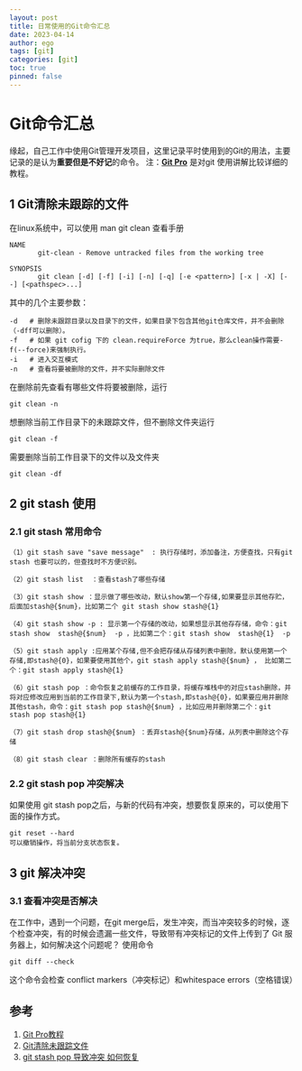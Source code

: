 ```yaml
---
layout: post
title: 日常使用的Git命令汇总
date: 2023-04-14
author: ego
tags: [git]
categories: [git]
toc: true
pinned: false
---
```

# Git命令汇总
缘起，自己工作中使用Git管理开发项目，这里记录平时使用到的Git的用法，主要记录的是认为**重要但是不好记**的命令。
注：**[Git Pro](https://git-scm.com/book/zh/v2)** 是对git 使用讲解比较详细的教程。
## 1 Git清除未跟踪的文件
在linux系统中，可以使用 man git clean 查看手册
```
NAME
       git-clean - Remove untracked files from the working tree

SYNOPSIS
       git clean [-d] [-f] [-i] [-n] [-q] [-e <pattern>] [-x | -X] [--] [<pathspec>...]

```
其中的几个主要参数：
```
-d   # 删除未跟踪目录以及目录下的文件，如果目录下包含其他git仓库文件，并不会删除（-dff可以删除）。
-f   # 如果 git cofig 下的 clean.requireForce 为true，那么clean操作需要-f(--force)来强制执行。
-i   # 进入交互模式
-n   # 查看将要被删除的文件，并不实际删除文件
```

在删除前先查看有哪些文件将要被删除，运行
```
git clean -n
```
想删除当前工作目录下的未跟踪文件，但不删除文件夹运行
```
git clean -f
```
需要删除当前工作目录下的文件以及文件夹
```
git clean -df
```
## 2 git stash 使用
### 2.1 git stash 常用命令
```
（1）git stash save "save message"  : 执行存储时，添加备注，方便查找，只有git stash 也要可以的，但查找时不方便识别。

（2）git stash list  ：查看stash了哪些存储

（3）git stash show ：显示做了哪些改动，默认show第一个存储,如果要显示其他存贮，后面加stash@{$num}，比如第二个 git stash show stash@{1}

（4）git stash show -p : 显示第一个存储的改动，如果想显示其他存存储，命令：git stash show  stash@{$num}  -p ，比如第二个：git stash show  stash@{1}  -p

（5）git stash apply :应用某个存储,但不会把存储从存储列表中删除，默认使用第一个存储,即stash@{0}，如果要使用其他个，git stash apply stash@{$num} ， 比如第二个：git stash apply stash@{1} 

（6）git stash pop ：命令恢复之前缓存的工作目录，将缓存堆栈中的对应stash删除，并将对应修改应用到当前的工作目录下,默认为第一个stash,即stash@{0}，如果要应用并删除其他stash，命令：git stash pop stash@{$num} ，比如应用并删除第二个：git stash pop stash@{1}

（7）git stash drop stash@{$num} ：丢弃stash@{$num}存储，从列表中删除这个存储

（8）git stash clear ：删除所有缓存的stash
```
### 2.2 git stash pop 冲突解决
如果使用 git stash pop之后，与新的代码有冲突，想要恢复原来的，可以使用下面的操作方式。
```
git reset --hard
可以撤销操作，将当前分支状态恢复。
```
## 3 git 解决冲突
### 3.1 查看冲突是否解决
在工作中，遇到一个问题，在git merge后，发生冲突，而当冲突较多的时候，逐个检查冲突，有的时候会遗漏一些文件，导致带有冲突标记的文件上传到了 Git 服务器上，如何解决这个问题呢？
使用命令
```
git diff --check
```
这个命令会检查 conflict markers（冲突标记）和whitespace errors（空格错误）

## 参考
1. [Git Pro教程](https://git-scm.com/book/zh/v2)
2. [Git清除未跟踪文件](https://zhuanlan.zhihu.com/p/39429967)
3. [git stash pop 导致冲突 如何恢复](https://cloud.tencent.com/developer/article/2100377)

